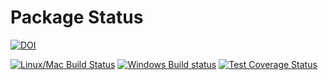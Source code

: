 # Package Status

[![DOI](https://zenodo.org/badge/25918430.svg)](https://zenodo.org/badge/latestdoi/25918430)

[![Linux/Mac Build Status](https://travis-ci.org/juliangehring/Bootstrap.jl.svg?branch=master)](https://travis-ci.org/juliangehring/Bootstrap.jl)
[![Windows Build status](https://ci.appveyor.com/api/projects/status/l8qifrqaj3gxloxg/branch/master?svg=true)](https://ci.appveyor.com/project/juliangehring/bootstrap-jl-433wi/branch/master)
[![Test Coverage Status](https://codecov.io/gh/juliangehring/Bootstrap.jl/branch/master/graph/badge.svg)](https://codecov.io/gh/juliangehring/Bootstrap.jl)
